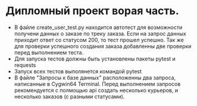 ﻿# Дипломный проект ворая часть.
- В файле create_user_test.py находится автотест для возможности получени данных о заказе по треку заказа.
Если на запрос данных приходит ответ со статусом 200, то тест прошел успешно. Так же для проверки успешного создания заказа добавленны две проверки перед выполнением теста.
- Для запуска тестов должны быть установлены пакеты pytest и requests
- Запуск всех тестов выполянется командой pytest
- В файле "Запросы к базе данных" расположенны два запроса, написанные в Cygwin64 Terminal. Перед выполнением запросов рекомендуется с полмощью api создать несколько курьеров, и несколько заказов (с разными статусами).